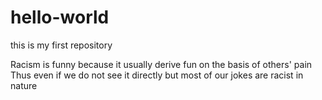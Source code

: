 # hello-world
this is my first repository

Racism is funny because it usually derive fun on the basis of others' pain
Thus even if we do not see it directly but most of our jokes are racist in nature
